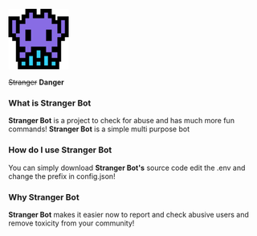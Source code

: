 [![Stranger Bot](https://raw.githubusercontent.com/ausername-1/Stranger-Bot/main/images/alien-monster_1f47e.png "Stranger Bot")](http://github.com/ausername-1/ "Stranger Bot")

~~Stranger~~ **Danger**

### What is Stranger Bot
**Stranger Bot** is a project to check for abuse and has much more fun commands! **Stranger Bot** is a simple multi purpose bot

### How do I use Stranger Bot
You can simply download **Stranger Bot's** source code edit the .env and change the prefix in config.json!

### Why Stranger Bot
**Stranger Bot** makes it easier now to report and check abusive users and remove toxicity from your community!
